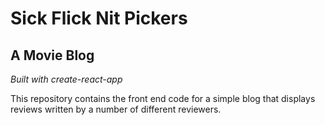 # Sick Flick Nit Pickers

## A Movie Blog

*Built with create-react-app*

This repository contains the front end code for a simple blog that displays reviews written by a number of different reviewers.
